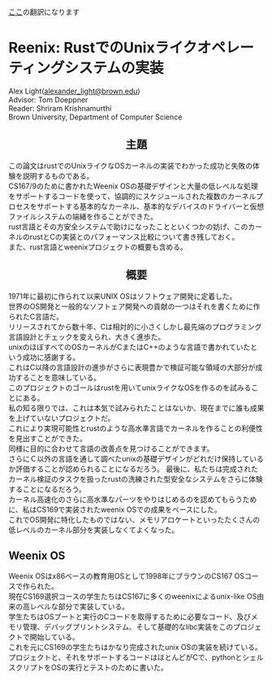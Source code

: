 [ここ](http://scialex.github.io/reenix.pdf)の翻訳になります
# Reenix: **Rust**でのUnixライクオペレーティングシステムの実装

Alex Light(alexander_light@brown.edu)  
Advisor: Tom Doeppner  
Reader: Shriram Krishnamurthi  
Brown University, Department of Computer Science  

## <div style="text-align: center;">主題</div>
  
  この論文はrustでのUnixライクなOSカーネルの実装でわかった成功と失敗の体験を説明するものである。  
  CS167/9のために書かれたWeenix OSの基礎デザインと大量の低レベルな処理をサポートするコードを使って、協調的にスケジュールされた複数のカーネルプロセスをサポートする基本的なカーネル、基本的なデバイスのドライバーと仮想ファイルシステムの端緒を作ることができた。  
  rust言語とその方安全システムで助けになったことといくつかの妨げ、このカーネルのrustとCの実装とのパフォーマンス比較について書き残しておく。  
  また、rust言語とweenixプロジェクトの概要も含める。  

## <div style="text-align: center;">概要</div>

1971年に最初に作られて以来UNIX OSはソフトウェア開発に定着した。  
世界のOS開発と一般的なソフトェア開発への貢献の一つはそれを書くために作られたC言語だ。  
リリースされてから数十年、Cは相対的に小さくしかし最先端のプログラミング言語設計とチェックを変えられ、大きく進歩た。  
unixのほぼすべてのOSカーネルがCまたはC++のような言語で書かれていたという成功に感謝する。  
これはC以降の言語設計の進歩がさらに表現豊かで検証可能な領域の大部分が成功することを意味している。  
このプロジェクトのゴールはrustを用いてunixライクなOSを作るのを試みることにある。  
私の知る限りでは、これは本気で試みられたことはないか、現在までに誰も成果を上げていないプロジェクトだ。  
これにより実現可能性とrustのような高水準言語でカーネルを作ることの利便性を見出すことができた。  
同様に目的に合わせて言語の改善点を見つけることができます。  
さらにＣ以外の言語を通して調べたunixの基礎デザインがどれだけ保持しているか評価することが認められることになるだろう。
最後に、私たちは完成されたカーネル検証のタスクを扱ったrustの洗練された型安全なシステムをさらに体験することになるだろう。  
カーネル高速化のさらに高水準なパーツをやりはじめるのを認めてもらうために、私はCS169で実装されたweenix OSでの成果をベースにした。  
これでOS開発に特化したものではない、メモリアロケートといったたくさんの低レベルのカーネル部分を実装しなくてよくなった。  


## Weenix OS  
  
Weenix OSはx86ベースの教育用OSとして1998年にブラウンのCS167 OSコースで作られた。  
現在CS169選択コースの学生たちはCS167に多くのweenixによるunix-like OS由来の高レベルな部分で実装している。  
学生たちはOSブートと実行のCコードを取得するために必要なコード、及びメモリ管理、デバッグプリントシステム、そして基礎的なlibc実装をこのプロジェクトで開始している。  
これを元にCS169の学生たちはかなり完成されたunix OSの実装を続けている。  
プロジェクトと、それをサポートするコードはほとんどがCで、pythonとシェルスクリプトをOSの実行とテストのために書いた。  
